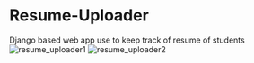 # Resume-Uploader
Django based web app use to keep track of resume of students
![resume_uploader1](https://user-images.githubusercontent.com/86868374/147406483-8ecfcf47-f339-42ff-86bc-6b9f9fae502d.png)
![resume_uploader2](https://user-images.githubusercontent.com/86868374/147406484-85af45d5-d5ca-4db4-bcbe-63dc01e4209c.png)
